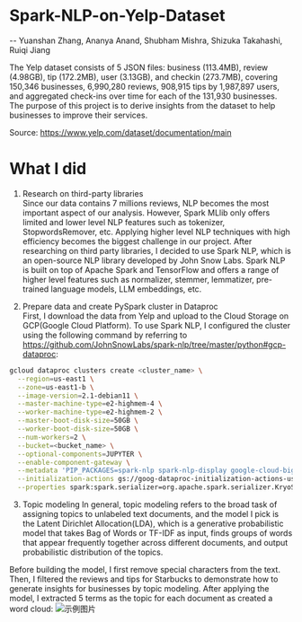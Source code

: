 # Spark-NLP-on-Yelp-Dataset
-- Yuanshan Zhang, Ananya Anand, Shubham Mishra, Shizuka Takahashi, Ruiqi Jiang

The Yelp dataset consists of 5 JSON files: business (113.4MB), review (4.98GB), tip (172.2MB), user (3.13GB), and checkin (273.7MB), covering 150,346 businesses, 6,990,280 reviews, 908,915 tips by 1,987,897 users, and aggregated check-ins over time for each of the 131,930 businesses. The purpose of this project is to derive insights from the dataset to help businesses to improve their services.

Source: https://www.yelp.com/dataset/documentation/main

# What I did
1. Research on third-party libraries\
Since our data contains 7 millions reviews, NLP becomes the most important aspect of our analysis. However, Spark MLlib only offers limited and lower level NLP features such as tokenizer, StopwordsRemover, etc. Applying higher level NLP techniques with high efficiency becomes the biggest challenge in our project. After researching on third party libraries, I decided to use Spark NLP, which is an open-source NLP library developed by John Snow Labs. Spark NLP is built on top of Apache Spark and TensorFlow and offers a range of higher level features such as normalizer, stemmer, lemmatizer, pre-trained language models, LLM embeddings, etc.

2. Prepare data and create PySpark cluster in Dataproc\
First, I download the data from Yelp and upload to the Cloud Storage on GCP(Google Cloud Platform). To use Spark NLP, I configured the cluster using the following command by referring to https://github.com/JohnSnowLabs/spark-nlp/tree/master/python#gcp-dataproc:
```bash
gcloud dataproc clusters create <cluster_name> \
  --region=us-east1 \
  --zone=us-east1-b \
  --image-version=2.1-debian11 \
  --master-machine-type=e2-highmem-4 \
  --worker-machine-type=e2-highmem-2 \
  --master-boot-disk-size=50GB \
  --worker-boot-disk-size=50GB \
  --num-workers=2 \
  --bucket=<bucket_name> \
  --optional-components=JUPYTER \
  --enable-component-gateway \
  --metadata 'PIP_PACKAGES=spark-nlp spark-nlp-display google-cloud-bigquery google-cloud-storage' \
  --initialization-actions gs://goog-dataproc-initialization-actions-us-east1/python/pip-install.sh \
  --properties spark:spark.serializer=org.apache.spark.serializer.KryoSerializer,spark:spark.driver.maxResultSize=0,spark:spark.kryoserializer.buffer.max=2000M,spark:spark.jars.packages=com.johnsnowlabs.nlp:spark-nlp_2.12:5.3.3
```

3. Topic modeling
In general, topic modeling refers to the broad task of assigning topics to unlabeled text documents, and the model I pick is the Latent Dirichlet Allocation(LDA), which is a generative probabilistic model that takes Bag of Words or TF-IDF as input, finds groups of words that appear frequently together across different documents, and output probabilistic distribution of the topics.

Before building the model, I first remove special characters from the text. Then, I filtered the reviews and tips for Starbucks to demonstrate how to generate insights for businesses by topic modeling. After applying the model, I extracted 5 terms as the topic for each document as created a word cloud: 
![示例图片](Images/RNN-LSTM.png)

   
